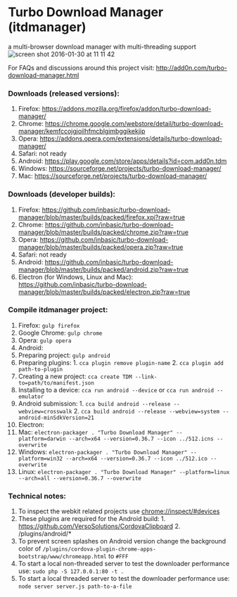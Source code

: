 # Turbo Download Manager (itdmanager)
a multi-browser download manager with multi-threading support
![screen shot 2016-01-30 at 11 11 42](https://cloud.githubusercontent.com/assets/351062/12694533/2dbefc40-c746-11e5-9037-5eb7df72a040.png)

For FAQs and discussions around this project visit:
http://add0n.com/turbo-download-manager.html

### Downloads (released versions):
1. Firefox: https://addons.mozilla.org/firefox/addon/turbo-download-manager/
2. Chrome: https://chrome.google.com/webstore/detail/turbo-download-manager/kemfccojgjoilhfmcblgimbggikekjip
3. Opera: https://addons.opera.com/extensions/details/turbo-download-manager/
4. Safari: not ready
5. Android: https://play.google.com/store/apps/details?id=com.add0n.tdm
6. Windows: https://sourceforge.net/projects/turbo-download-manager/
7. Mac: https://sourceforge.net/projects/turbo-download-manager/

### Downloads (developer builds):
1. Firefox: https://github.com/inbasic/turbo-download-manager/blob/master/builds/packed/firefox.xpi?raw=true
2. Chrome: https://github.com/inbasic/turbo-download-manager/blob/master/builds/packed/chrome.zip?raw=true
3. Opera: https://github.com/inbasic/turbo-download-manager/blob/master/builds/packed/opera.zip?raw=true
4. Safari: not ready
5. Android: https://github.com/inbasic/turbo-download-manager/blob/master/builds/packed/android.zip?raw=true
6. Electron (for Windows, Linux and Mac): https://github.com/inbasic/turbo-download-manager/blob/master/builds/packed/electron.zip?raw=true


### Compile itdmanager project:

1. Firefox: `gulp firefox`
2. Google Chrome: `gulp chrome`
3. Opera: `gulp opera`
4. Android:
  1. Preparing project: `gulp android`
  2. Preparing plugins:
    1. `cca plugin remove plugin-name`
    2. `cca plugin add path-to-plugin`
  3. Creating a new project: `cca create TDM --link-to=path/to/manifest.json`
  4. Installing to a device: `cca run android --device` or `cca run android --emulator`
  5. Android submission:
    1. `cca build android --release --webview=crosswalk`
    2. `cca build android --release --webview=system --android-minSdkVersion=21`
5. Electron:
  1. Mac: `electron-packager . "Turbo Download Manager" --platform=darwin --arch=x64 --version=0.36.7 --icon ../512.icns --overwrite`
  2. Windows: `electron-packager . "Turbo Download Manager" --platform=win32 --arch=x64 --version=0.36.7 --icon ../512.ico --overwrite`
  2. Linux: `electron-packager . "Turbo Download Manager" --platform=linux --arch=all --version=0.36.7 --overwrite`

### Technical notes:

  1. To inspect the webkit related projects use [chrome://inspect/#devices](chrome://inspect/#devices)
  2. These plugins are required for the Android build:
    1. https://github.com/VersoSolutions/CordovaClipboard
    2. /plugins/android/*
  3. To prevent screen splashes on Android version change the background color of `/plugins/cordova-plugin-chrome-apps-bootstrap/www/chromeapp.html` to `#FFF`
  4. To start a local non-threaded server to test the downloader performance use: `sudo php -S 127.0.0.1:80 -t .`
  5. To start a local threaded server to test the downloader performance use: `node server server.js path-to-a-file`

